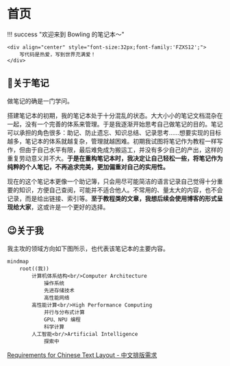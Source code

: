 # 首页

!!! success "欢迎来到 Bowling 的笔记本～"

    <div align="center" style="font-size:32px;font-family:'FZXS12';">
        写代码是热爱，写到世界充满爱！
    </div>

## 📒关于笔记

做笔记的确是一门学问。

搭建笔记本的初期，我的笔记本处于十分混乱的状态。大大小小的笔记文档混杂在一起，没有一个完善的体系来管理。于是我逐渐开始思考自己做笔记的目的。笔记可以承担的角色很多：助记、防止遗忘、知识总结、记录思考……想要实现的目标越多，笔记本的体系就越复杂，管理就越困难。初期我试图将笔记作为教程一样写作，但由于自己水平有限，最后难免成为搬运工，并没有多少自己的产出，这样的重复劳动意义并不大。**于是在重构笔记本时，我决定让自己轻松一些，将笔记作为纯粹的个人笔记，不再追求完美，更加偏重对自己的实用性。**

现在的这个笔记本更像一个助记簿，只会用尽可能简洁的语言记录自己觉得十分重要的知识，方便自己查阅，可能并不适合他人。不常用的、量太大的内容，也不会记录，而是给出链接、索引等。**至于教程类的文章，我想后续会使用博客的形式呈现给大家**，这或许是一个更好的选择。

## 😉关于我

我主攻的领域方向如下图所示，也代表该笔记本的主要内容。

```mermaid
mindmap
    root((我))
        计算机体系结构<br/>Computer Architecture
            操作系统
            先进存储技术
            高性能网络
        高性能计算<br/>High Performance Computing
            并行与分布式计算
            GPU、NPU 编程
            科学计算
        人工智能<br/>Artificial Intelligence
            探索中
```

[Requirements for Chinese Text Layout - 中文排版需求](https://www.w3.org/TR/clreq/)
